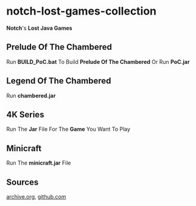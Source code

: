 # notch-lost-games-collection
 **Notch**'s **Lost Java Games**
## Prelude Of The Chambered
 Run **BUILD_PoC.bat** To Build **Prelude Of The Chambered** Or Run **PoC.jar**
## Legend Of The Chambered
 Run **chambered.jar**
## 4K Series
 Run The **Jar** File For The **Game** You Want To Play
## Minicraft
 Run The **minicraft.jar** File
## Sources
 [archive.org](https://www.archive.org/), [github.com](https://www.github.com/)
